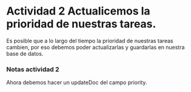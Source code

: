 # Actividad 2 Actualicemos la prioridad de nuestras tareas.


Es posible que a lo largo del tiempo la prioridad de nuestras tareas cambien, por eso debemos poder actualizarlas y guardarlas en nuestra base de datos.


### Notas actividad 2
Ahora debemos hacer un updateDoc del campo priority.